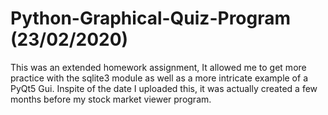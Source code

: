 # Python-Graphical-Quiz-Program (23/02/2020)
This was an extended homework assignment, It allowed me to get more practice with the sqlite3 module as well as a more intricate example of a PyQt5 Gui. Inspite of the date I uploaded this,  it was actually created a few months before my stock market viewer program. 
